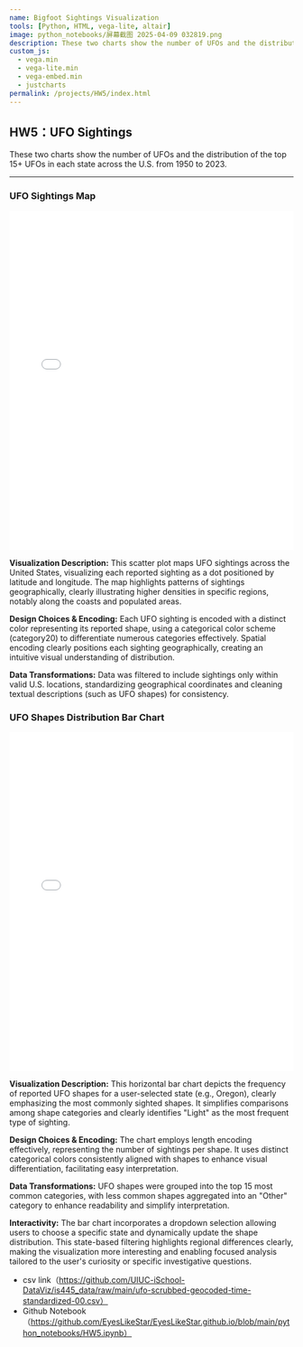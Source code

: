 ```yaml
---
name: Bigfoot Sightings Visualization
tools: [Python, HTML, vega-lite, altair]
image: python_notebooks/屏幕截图 2025-04-09 032819.png
description: These two charts show the number of UFOs and the distribution of the top 15+ UFOs in each state across the U.S. from 1950 to 2023.
custom_js:
  - vega.min
  - vega-lite.min
  - vega-embed.min
  - justcharts
permalink: /projects/HW5/index.html
---
```



## HW5：UFO Sightings
These two charts show the number of UFOs and the distribution of the top 15+ UFOs in each state across the U.S. from 1950 to 2023.


---
### UFO Sightings Map

<iframe src="/python_notebooks/ufo_sightings.html" width="100%" height="600" style="border:none;"></iframe>

**Visualization Description:**
This scatter plot maps UFO sightings across the United States, visualizing each reported sighting as a dot positioned by latitude and longitude. The map highlights patterns of sightings geographically, clearly illustrating higher densities in specific regions, notably along the coasts and populated areas.

**Design Choices & Encoding:**
Each UFO sighting is encoded with a distinct color representing its reported shape, using a categorical color scheme (category20) to differentiate numerous categories effectively. Spatial encoding clearly positions each sighting geographically, creating an intuitive visual understanding of distribution.

**Data Transformations:**
Data was filtered to include sightings only within valid U.S. locations, standardizing geographical coordinates and cleaning textual descriptions (such as UFO shapes) for consistency.


### UFO Shapes Distribution Bar Chart

<iframe src="/python_notebooks/ufo_sightings_distribution.html" width="100%" height="600" style="border:none;"></iframe>

**Visualization Description:**
This horizontal bar chart depicts the frequency of reported UFO shapes for a user-selected state (e.g., Oregon), clearly emphasizing the most commonly sighted shapes. It simplifies comparisons among shape categories and clearly identifies "Light" as the most frequent type of sighting.

**Design Choices & Encoding:**
The chart employs length encoding effectively, representing the number of sightings per shape. It uses distinct categorical colors consistently aligned with shapes to enhance visual differentiation, facilitating easy interpretation.

**Data Transformations:**
UFO shapes were grouped into the top 15 most common categories, with less common shapes aggregated into an "Other" category to enhance readability and simplify interpretation.

**Interactivity:**
The bar chart incorporates a dropdown selection allowing users to choose a specific state and dynamically update the shape distribution. This state-based filtering highlights regional differences clearly, making the visualization more interesting and enabling focused analysis tailored to the user's curiosity or specific investigative questions.

- csv link（https://github.com/UIUC-iSchool-DataViz/is445_data/raw/main/ufo-scrubbed-geocoded-time-standardized-00.csv）
- Github Notebook（https://github.com/EyesLikeStar/EyesLikeStar.github.io/blob/main/python_notebooks/HW5.ipynb）